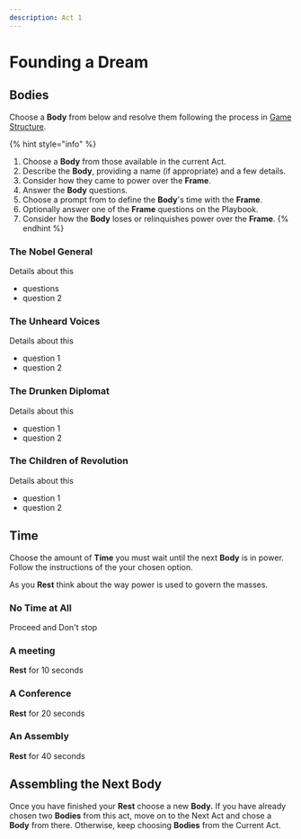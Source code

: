 ```yaml
---
description: Act 1
---
```


# Founding a Dream

## Bodies

Choose a **Body** from below and resolve them following the process in [Game Structure](../the-game/game-structure.md#resolving-an-body).

{% hint style="info" %}
1. Choose a **Body** from those available in the current Act.
2. Describe the **Body**, providing a name \(if appropriate\) and a few details.
3. Consider how they came to power over the **Frame**.
4. Answer the **Body** questions.
5. Choose a prompt from  to define the **Body**'s time with the **Frame**.
6. Optionally answer one of the **Frame** questions on the Playbook.
7. Consider how the **Body** loses or relinquishes power over the **Frame**.
{% endhint %}

### The Nobel General

Details about this 

* questions
* question 2

### The Unheard Voices

Details about this

* question 1
* question 2

### The Drunken Diplomat

Details about this

* question 1
* question 2

### The Children of Revolution

Details about this

* question 1
* question 2

## Time

Choose the amount of **Time** you must wait until the next **Body** is in power. Follow the instructions of the your chosen option. 

As you **Rest** think about the way power is used to govern the masses.

### No Time at All

Proceed and Don't stop

### A meeting

**Rest** for 10 seconds

### A Conference

**Rest** for 20 seconds

### An Assembly

**Rest** for 40 seconds

## Assembling the Next Body

Once you have finished your **Rest** choose a new **Body.** If you have already chosen two **Bodies** from this act, move on to the Next Act and chose a **Body** from there. Otherwise, keep choosing **Bodies** from the Current Act. 



